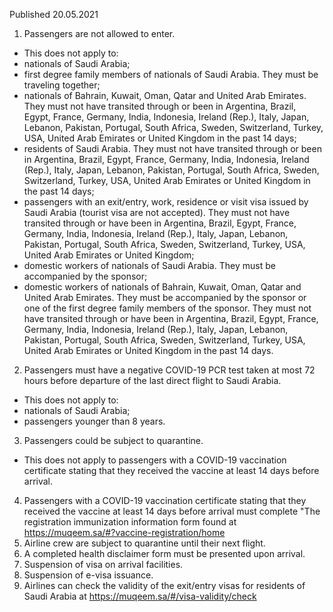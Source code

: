 Published 20.05.2021
1. Passengers are not allowed to enter.
- This does not apply to:
- nationals of Saudi Arabia;
- first degree family members of nationals of Saudi Arabia. They must be traveling together;
- nationals of Bahrain, Kuwait, Oman, Qatar and United Arab Emirates. They must not have transited through or been in Argentina, Brazil, Egypt, France, Germany, India, Indonesia, Ireland (Rep.), Italy, Japan, Lebanon, Pakistan, Portugal, South Africa, Sweden, Switzerland, Turkey, USA, United Arab Emirates or United Kingdom in the past 14 days;
- residents of Saudi Arabia. They must not have transited through or been in Argentina, Brazil, Egypt, France, Germany, India, Indonesia, Ireland (Rep.), Italy, Japan, Lebanon, Pakistan, Portugal, South Africa, Sweden, Switzerland, Turkey, USA, United Arab Emirates or United Kingdom in the past 14 days;
- passengers with an exit/entry, work, residence or visit visa issued by Saudi Arabia (tourist visa are not accepted). They must not have transited through or have been in Argentina, Brazil, Egypt, France, Germany, India, Indonesia, Ireland (Rep.), Italy, Japan, Lebanon, Pakistan, Portugal, South Africa, Sweden, Switzerland, Turkey, USA, United Arab Emirates or United Kingdom;
- domestic workers of nationals of Saudi Arabia. They must be accompanied by the sponsor;
- domestic workers of nationals of Bahrain, Kuwait, Oman, Qatar and United Arab Emirates. They must be accompanied by the sponsor or one of the first degree family members of the sponsor. They must not have transited through or have been in Argentina, Brazil, Egypt, France, Germany, India, Indonesia, Ireland (Rep.), Italy, Japan, Lebanon, Pakistan, Portugal, South Africa, Sweden, Switzerland, Turkey, USA, United Arab Emirates or United Kingdom in the past 14 days.
2. Passengers must have a negative COVID-19 PCR test taken at most 72 hours before departure of the last direct flight to Saudi Arabia.
- This does not apply to:
- nationals of Saudi Arabia;
- passengers younger than 8 years.
3. Passengers could be subject to quarantine.
- This does not apply to passengers with a COVID-19 vaccination certificate stating that they received the vaccine at least 14 days before arrival.
4. Passengers with a COVID-19 vaccination certificate stating that they received the vaccine at least 14 days before arrival must complete "The registration immunization information form found at <a href="https://muqeem.sa/#?vaccine-registration/home">https://muqeem.sa/#?vaccine-registration/home</a> 
5. Airline crew are subject to quarantine until their next flight.
6. A completed health disclaimer form must be presented upon arrival.
7. Suspension of visa on arrival facilities.
8. Suspension of e-visa issuance.
9. Airlines can check the validity of the exit/entry visas for residents of Saudi Arabia at <a href="https://muqeem.sa/#/visa-validity/check">https://muqeem.sa/#/visa-validity/check</a> 

